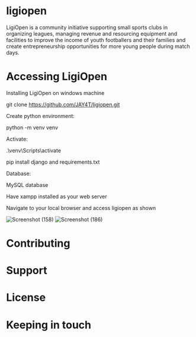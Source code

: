 
# ligiopen
LigiOpen is a community initiative supporting small sports clubs in organizing leagues, managing revenue and resourcing equipment and facilities to improve the income of youth footballers and their families and create entrepreneurship opportunities for more young people during match days.

# Accessing LigiOpen
Installing LigiOpen on windows machine

git clone https://github.com/JAY4T/ligiopen.git

Create python environment:

python -m venv venv

Activate:

.\venv\Scripts\activate 

pip install django and requirements.txt


Database:


MySQL database


 Have xampp installed as your web server

 Navigate to your local browser and access ligiopen as shown 

 ![Screenshot (158)](https://github.com/JAY4T/ligiopen/assets/79142184/c7c7fbe9-1e41-453c-bf41-6511b9e9b8e1)
 ![Screenshot (186)](https://github.com/JAY4T/ligiopen/assets/79142184/6f37c69b-700a-4dfd-aae1-4b09e8b4a719)



# Contributing 

# Support

# License 

# Keeping in touch 
